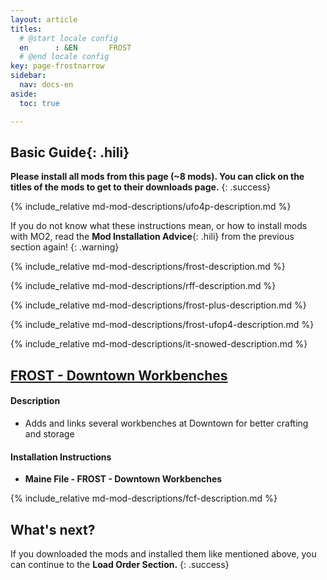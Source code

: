 ```yaml
---
layout: article
titles:
  # @start locale config
  en      : &EN       FROST
  # @end locale config
key: page-frostnarrow
sidebar:
  nav: docs-en
aside:
  toc: true

---
```


## **Basic Guide**{: .hili}

**Please install all mods from this page (~8 mods). You can click on the titles of the mods to get to their downloads page.**
{: .success}

{% include_relative md-mod-descriptions/ufo4p-description.md %}

If you do not know what these instructions mean, or how to install mods with MO2, read the **Mod Installation Advice**{: .hili} from the previous section again!
{: .warning}


{% include_relative md-mod-descriptions/frost-description.md %}


{% include_relative md-mod-descriptions/rff-description.md %}



{% include_relative md-mod-descriptions/frost-plus-description.md %}


{% include_relative md-mod-descriptions/frost-ufop4-description.md %}

{% include_relative md-mod-descriptions/it-snowed-description.md %}

## [FROST - Downtown Workbenches](https://www.nexusmods.com/fallout4/mods/82462)
#### Description
* Adds and links several workbenches at Downtown for better crafting and storage

#### Installation Instructions
* **Maine File - FROST - Downtown Workbenches**

{% include_relative md-mod-descriptions/fcf-description.md %}

## What's next?

If you downloaded the mods and installed them like mentioned above, you can continue to the **Load Order Section.**
{: .success}